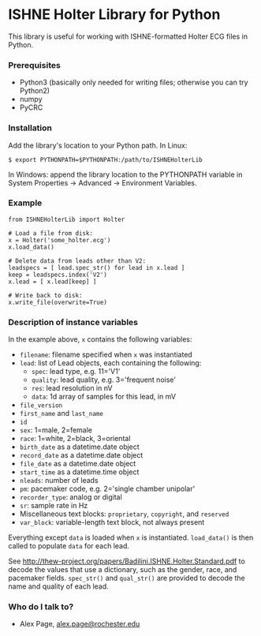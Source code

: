 # ISHNE Holter Library for Python #

This library is useful for working with ISHNE-formatted Holter ECG files in Python.

### Prerequisites ###

* Python3 (basically only needed for writing files; otherwise you can try Python2)
* numpy 
* PyCRC

### Installation ###

Add the library's location to your Python path.  In Linux:

    $ export PYTHONPATH=$PYTHONPATH:/path/to/ISHNEHolterLib

In Windows: append the library location to the PYTHONPATH variable in System Properties -> Advanced -> Environment Variables.

### Example ###

    from ISHNEHolterLib import Holter
    
    # Load a file from disk:
    x = Holter('some_holter.ecg')
    x.load_data()
    
    # Delete data from leads other than V2:
    leadspecs = [ lead.spec_str() for lead in x.lead ]
    keep = leadspecs.index('V2')
    x.lead = [ x.lead[keep] ]
    
    # Write back to disk:
    x.write_file(overwrite=True)

### Description of instance variables ###

In the example above, `x` contains the following variables:

* `filename`: filename specified when `x` was instantiated
* `lead`: list of Lead objects, each containing the following:
    * `spec`: lead type, e.g. 11='V1'
    * `quality`: lead quality, e.g. 3='frequent noise'
    * `res`: lead resolution in nV
    * `data`: 1d array of samples for this lead, in mV
* `file_version`
* `first_name` and `last_name`
* `id`
* `sex`: 1=male, 2=female
* `race`: 1=white, 2=black, 3=oriental
* `birth_date` as a datetime.date object
* `record_date` as a datetime.date object
* `file_date` as a datetime.date object
* `start_time` as a datetime.time object
* `nleads`: number of leads
* `pm`: pacemaker code, e.g. 2='single chamber unipolar'
* `recorder_type`: analog or digital
* `sr`: sample rate in Hz
* Miscellaneous text blocks: `proprietary`, `copyright`, and `reserved`
* `var_block`: variable-length text block, not always present

Everything except `data` is loaded when `x` is instantiated.  `load_data()` is then called to populate `data` for each lead.

See http://thew-project.org/papers/Badilini.ISHNE.Holter.Standard.pdf to decode the values that use a dictionary, such as the gender, race, and pacemaker fields.  `spec_str()` and `qual_str()` are provided to decode the name and quality of each lead.

### Who do I talk to? ###

* Alex Page, alex.page@rochester.edu